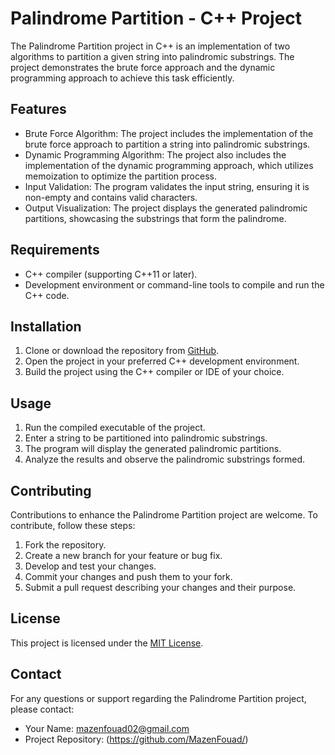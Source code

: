 
# Palindrome Partition - C++ Project

The Palindrome Partition project in C++ is an implementation of two algorithms to partition a given string into palindromic substrings. The project demonstrates the brute force approach and the dynamic programming approach to achieve this task efficiently.

## Features

- Brute Force Algorithm: The project includes the implementation of the brute force approach to partition a string into palindromic substrings.
- Dynamic Programming Algorithm: The project also includes the implementation of the dynamic programming approach, which utilizes memoization to optimize the partition process.
- Input Validation: The program validates the input string, ensuring it is non-empty and contains valid characters.
- Output Visualization: The project displays the generated palindromic partitions, showcasing the substrings that form the palindrome.

## Requirements

- C++ compiler (supporting C++11 or later).
- Development environment or command-line tools to compile and run the C++ code.

## Installation

1. Clone or download the repository from [GitHub](https://github.com/your-username/palindrome-partition-cpp).
2. Open the project in your preferred C++ development environment.
3. Build the project using the C++ compiler or IDE of your choice.

## Usage

1. Run the compiled executable of the project.
2. Enter a string to be partitioned into palindromic substrings.
3. The program will display the generated palindromic partitions.
4. Analyze the results and observe the palindromic substrings formed.

## Contributing

Contributions to enhance the Palindrome Partition project are welcome. To contribute, follow these steps:

1. Fork the repository.
2. Create a new branch for your feature or bug fix.
3. Develop and test your changes.
4. Commit your changes and push them to your fork.
5. Submit a pull request describing your changes and their purpose.

## License

This project is licensed under the [MIT License](LICENSE.md).

## Contact

For any questions or support regarding the Palindrome Partition project, please contact:

- Your Name: mazenfouad02@gmail.com
- Project Repository: (https://github.com/MazenFouad/)

